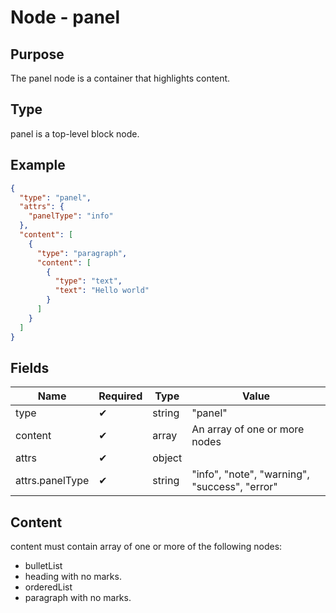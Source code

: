 # Node - panel

## Purpose

The panel node is a container that highlights content.

## Type

panel is a top-level block node.

## Example

```json
{
  "type": "panel",
  "attrs": {
    "panelType": "info"
  },
  "content": [
    {
      "type": "paragraph",
      "content": [
        {
          "type": "text",
          "text": "Hello world"
        }
      ]
    }
  ]
}
```

## Fields

| Name | Required | Type | Value |
| --- | --- | --- | --- |
| type | ✔ | string | "panel" |
| content | ✔ | array | An array of one or more nodes |
| attrs | ✔ | object | |
| attrs.panelType | ✔ | string | "info", "note", "warning", "success", "error" |

## Content

content must contain array of one or more of the following nodes:

* bulletList
* heading with no marks.
* orderedList
* paragraph with no marks.
